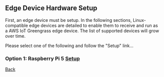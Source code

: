 ## Edge Device Hardware Setup

First, an edge device must be setup. In the following sections, Linux-compatible edge devices are detailed to enable them to receive and run as a AWS IoT Greengrass edge device. The list of supported devices will grow over time. 

Please select one of the following and follow the "Setup" link...

### Option 1:  Raspberry Pi 5 [Setup](./HardwareSetupRPi5.md)

[Back](../0_Overview/Overview.md)